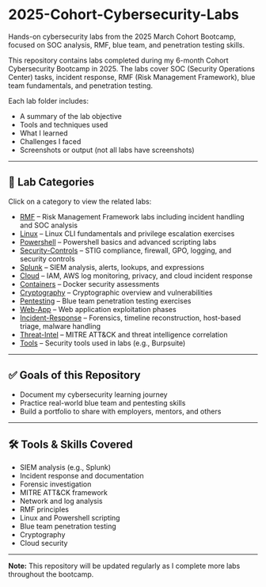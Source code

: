 # 2025-Cohort-Cybersecurity-Labs
Hands-on cybersecurity labs from the 2025 March Cohort Bootcamp, focused on SOC analysis, RMF, blue team, and penetration testing skills.

This repository contains labs completed during my 6-month Cohort Cybersecurity Bootcamp in 2025. The labs cover SOC (Security Operations Center) tasks, incident response, RMF (Risk Management Framework), blue team fundamentals, and penetration testing.

Each lab folder includes:
- A summary of the lab objective
- Tools and techniques used
- What I learned
- Challenges I faced
- Screenshots or output (not all labs have screenshots)

---

## 📂 Lab Categories

Click on a category to view the related labs:

- [RMF](./rmf) – Risk Management Framework labs including incident handling and SOC analysis  
- [Linux](./linux) – Linux CLI fundamentals and privilege escalation exercises  
- [Powershell](./powershell) – Powershell basics and advanced scripting labs  
- [Security-Controls](./cecurity-controls) – STIG compliance, firewall, GPO, logging, and security controls  
- [Splunk](./splunk) – SIEM analysis, alerts, lookups, and expressions  
- [Cloud](./cloud) – IAM, AWS log monitoring, privacy, and cloud incident response  
- [Containers](./containers) – Docker security assessments  
- [Cryptography](./cryptography) – Cryptographic overview and vulnerabilities  
- [Pentesting](./pentesting) – Blue team penetration testing exercises  
- [Web-App](./web-app) – Web application exploitation phases  
- [Incident-Response](./incident-response) – Forensics, timeline reconstruction, host-based triage, malware handling  
- [Threat-Intel](./threat-intel) – MITRE ATT&CK and threat intelligence correlation  
- [Tools](./tools) – Security tools used in labs (e.g., Burpsuite)  

---

## ✅ Goals of this Repository
- Document my cybersecurity learning journey  
- Practice real-world blue team and pentesting skills  
- Build a portfolio to share with employers, mentors, and others  

---

## 🛠️ Tools & Skills Covered
- SIEM analysis (e.g., Splunk)  
- Incident response and documentation  
- Forensic investigation  
- MITRE ATT&CK framework  
- Network and log analysis  
- RMF principles  
- Linux and Powershell scripting  
- Blue team penetration testing  
- Cryptography  
- Cloud security  

---

**Note:** This repository will be updated regularly as I complete more labs throughout the bootcamp.
